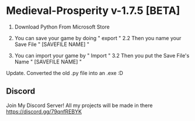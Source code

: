 # Medieval-Prosperity v-1.7.5 [BETA]
1. Download Python From Microsoft Store

2. You can save your game by doing " export "
2.2 Then you name your Save File " [SAVEFILE NAME] "
3. You can import your game by " Import "
3.2 Then you put the Save File's Name " [SAVEFILE NAME] "


Update.
Converted the old .py file into an .exe :D


## Discord
Join My Discord Server! 
All my projects will be made in there
https://discord.gg/79qnfREBYK
